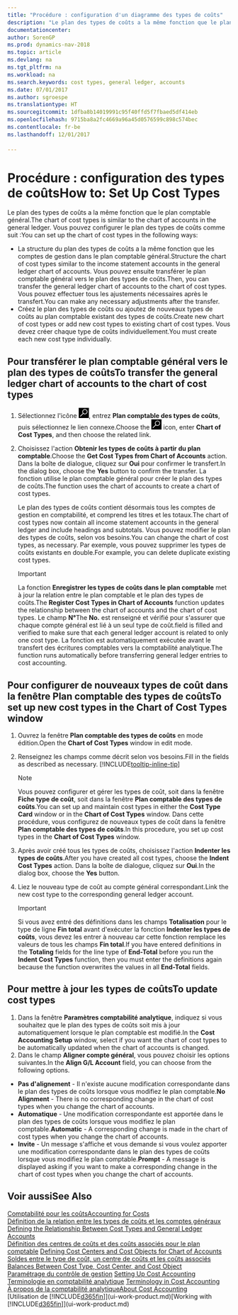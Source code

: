 ```yaml
---
title: "Procédure : configuration d'un diagramme des types de coûts"
description: "Le plan des types de coûts a la même fonction que le plan comptable général."
documentationcenter: 
author: SorenGP
ms.prod: dynamics-nav-2018
ms.topic: article
ms.devlang: na
ms.tgt_pltfrm: na
ms.workload: na
ms.search.keywords: cost types, general ledger, accounts
ms.date: 07/01/2017
ms.author: sgroespe
ms.translationtype: HT
ms.sourcegitcommit: 1dfba8b14019991c95f40ffd5f7fbaed5df414eb
ms.openlocfilehash: 9715ba8a2fc4669a96a45d0576599c898c574bec
ms.contentlocale: fr-be
ms.lasthandoff: 12/01/2017

---
```

# <a name="how-to-set-up-cost-types"></a><span data-ttu-id="1f11e-103">Procédure : configuration des types de coûts</span><span class="sxs-lookup"><span data-stu-id="1f11e-103">How to: Set Up Cost Types</span></span>
<span data-ttu-id="1f11e-104">Le plan des types de coûts a la même fonction que le plan comptable général.</span><span class="sxs-lookup"><span data-stu-id="1f11e-104">The chart of cost types is similar to the chart of accounts in the general ledger.</span></span> <span data-ttu-id="1f11e-105">Vous pouvez configurer le plan des types de coûts comme suit :</span><span class="sxs-lookup"><span data-stu-id="1f11e-105">You can set up the chart of cost types in the following ways:</span></span>  

-   <span data-ttu-id="1f11e-106">La structure du plan des types de coûts a la même fonction que les comptes de gestion dans le plan comptable général.</span><span class="sxs-lookup"><span data-stu-id="1f11e-106">Structure the chart of cost types similar to the income statement accounts in the general ledger chart of accounts.</span></span> <span data-ttu-id="1f11e-107">Vous pouvez ensuite transférer le plan comptable général vers le plan des types de coûts.</span><span class="sxs-lookup"><span data-stu-id="1f11e-107">Then, you can transfer the general ledger chart of accounts to the chart of cost types.</span></span> <span data-ttu-id="1f11e-108">Vous pouvez effectuer tous les ajustements nécessaires après le transfert.</span><span class="sxs-lookup"><span data-stu-id="1f11e-108">You can make any necessary adjustments after the transfer.</span></span>  
-   <span data-ttu-id="1f11e-109">Créez le plan des types de coûts ou ajoutez de nouveaux types de coûts au plan comptable existant des types de coûts.</span><span class="sxs-lookup"><span data-stu-id="1f11e-109">Create new chart of cost types or add new cost types to existing chart of cost types.</span></span> <span data-ttu-id="1f11e-110">Vous devez créer chaque type de coûts individuellement.</span><span class="sxs-lookup"><span data-stu-id="1f11e-110">You must create each new cost type individually.</span></span>  

## <a name="to-transfer-the-general-ledger-chart-of-accounts-to-the-chart-of-cost-types"></a><span data-ttu-id="1f11e-111">Pour transférer le plan comptable général vers le plan des types de coûts</span><span class="sxs-lookup"><span data-stu-id="1f11e-111">To transfer the general ledger chart of accounts to the chart of cost types</span></span>  
1.  <span data-ttu-id="1f11e-112">Sélectionnez l'icône ![Page ou état pour la recherche](media/ui-search/search_small.png "icône Page ou état pour la recherche"), entrez **Plan comptable des types de coûts**, puis sélectionnez le lien connexe.</span><span class="sxs-lookup"><span data-stu-id="1f11e-112">Choose the ![Search for Page or Report](media/ui-search/search_small.png "Search for Page or Report icon") icon, enter **Chart of Cost Types**, and then choose the related link.</span></span>  
2.  <span data-ttu-id="1f11e-113">Choisissez l'action **Obtenir les types de coûts à partir du plan comptable**.</span><span class="sxs-lookup"><span data-stu-id="1f11e-113">Choose the **Get Cost Types from Chart of Accounts** action.</span></span> <span data-ttu-id="1f11e-114">Dans la boîte de dialogue, cliquez sur **Oui** pour confirmer le transfert.</span><span class="sxs-lookup"><span data-stu-id="1f11e-114">In the dialog box, choose the **Yes** button to confirm the transfer.</span></span> <span data-ttu-id="1f11e-115">La fonction utilise le plan comptable général pour créer le plan des types de coûts.</span><span class="sxs-lookup"><span data-stu-id="1f11e-115">The function uses the chart of accounts to create a chart of cost types.</span></span>  

    <span data-ttu-id="1f11e-116">Le plan des types de coûts contient désormais tous les comptes de gestion en comptabilité, et comprend les titres et les totaux.</span><span class="sxs-lookup"><span data-stu-id="1f11e-116">The chart of cost types now contain all income statement accounts in the general ledger and include headings and subtotals.</span></span> <span data-ttu-id="1f11e-117">Vous pouvez modifier le plan des types de coûts, selon vos besoins.</span><span class="sxs-lookup"><span data-stu-id="1f11e-117">You can change the chart of cost types, as necessary.</span></span> <span data-ttu-id="1f11e-118">Par exemple, vous pouvez supprimer les types de coûts existants en double.</span><span class="sxs-lookup"><span data-stu-id="1f11e-118">For example, you can delete duplicate existing cost types.</span></span>  

    > [!IMPORTANT]  
    >  <span data-ttu-id="1f11e-119">La fonction **Enregistrer les types de coûts dans le plan comptable** met à jour la relation entre le plan comptable et le plan des types de coûts.</span><span class="sxs-lookup"><span data-stu-id="1f11e-119">The **Register Cost Types in Chart of Accounts** function updates the relationship between the chart of accounts and the chart of cost types.</span></span> <span data-ttu-id="1f11e-120">Le champ **N°**</span><span class="sxs-lookup"><span data-stu-id="1f11e-120">The **No.**</span></span> <span data-ttu-id="1f11e-121">est renseigné et vérifié pour s'assurer que chaque compte général est lié à un seul type de coût.</span><span class="sxs-lookup"><span data-stu-id="1f11e-121">field is filled and verified to make sure that each general ledger account is related to only one cost type.</span></span> <span data-ttu-id="1f11e-122">La fonction est automatiquement exécutée avant le transfert des écritures comptables vers la comptabilité analytique.</span><span class="sxs-lookup"><span data-stu-id="1f11e-122">The function runs automatically before transferring general ledger entries to cost accounting.</span></span>  

## <a name="to-set-up-new-cost-types-in-the-chart-of-cost-types-window"></a><span data-ttu-id="1f11e-123">Pour configurer de nouveaux types de coût dans la fenêtre Plan comptable des types de coûts</span><span class="sxs-lookup"><span data-stu-id="1f11e-123">To set up new cost types in the Chart of Cost Types window</span></span>  
1.  <span data-ttu-id="1f11e-124">Ouvrez la fenêtre **Plan comptable des types de coûts** en mode édition.</span><span class="sxs-lookup"><span data-stu-id="1f11e-124">Open the **Chart of Cost Types** window in edit mode.</span></span>  
2.  <span data-ttu-id="1f11e-125">Renseignez les champs comme décrit selon vos besoins.</span><span class="sxs-lookup"><span data-stu-id="1f11e-125">Fill in the fields as described as necessary.</span></span> [!INCLUDE[tooltip-inline-tip](includes/tooltip-inline-tip_md.md)]

    > [!NOTE]  
    >  <span data-ttu-id="1f11e-126">Vous pouvez configurer et gérer les types de coût, soit dans la fenêtre **Fiche type de coût**, soit dans la fenêtre **Plan comptable des types de coûts**.</span><span class="sxs-lookup"><span data-stu-id="1f11e-126">You can set up and maintain cost types in either the **Cost Type Card** window or in the **Chart of Cost Types** window.</span></span> <span data-ttu-id="1f11e-127">Dans cette procédure, vous configurez de nouveaux types de coût dans la fenêtre **Plan comptable des types de coûts**.</span><span class="sxs-lookup"><span data-stu-id="1f11e-127">In this procedure, you set up cost types in the **Chart of Cost Types** window.</span></span>

3.  <span data-ttu-id="1f11e-128">Après avoir créé tous les types de coûts, choisissez l'action **Indenter les types de coûts**.</span><span class="sxs-lookup"><span data-stu-id="1f11e-128">After you have created all cost types, choose the **Indent Cost Types** action.</span></span> <span data-ttu-id="1f11e-129">Dans la boîte de dialogue, cliquez sur **Oui**.</span><span class="sxs-lookup"><span data-stu-id="1f11e-129">In the dialog box, choose the **Yes** button.</span></span>  
4.  <span data-ttu-id="1f11e-130">Liez le nouveau type de coût au compte général correspondant.</span><span class="sxs-lookup"><span data-stu-id="1f11e-130">Link the new cost type to the corresponding general ledger account.</span></span>  

    > [!IMPORTANT]  
    >  <span data-ttu-id="1f11e-131">Si vous avez entré des définitions dans les champs **Totalisation** pour le type de ligne **Fin total** avant d'exécuter la fonction **Indenter les types de coûts**, vous devez les entrer à nouveau car cette fonction remplace les valeurs de tous les champs **Fin total**.</span><span class="sxs-lookup"><span data-stu-id="1f11e-131">If you have entered definitions in the **Totaling** fields for the line type of **End-Total** before you run the **Indent Cost Types** function, then you must enter the definitions again because the function overwrites the values in all **End-Total** fields.</span></span>  

## <a name="to-update-cost-types"></a><span data-ttu-id="1f11e-132">Pour mettre à jour les types de coûts</span><span class="sxs-lookup"><span data-stu-id="1f11e-132">To update cost types</span></span>  
1.  <span data-ttu-id="1f11e-133">Dans la fenêtre **Paramètres comptabilité analytique**, indiquez si vous souhaitez que le plan des types de coûts soit mis à jour automatiquement lorsque le plan comptable est modifié.</span><span class="sxs-lookup"><span data-stu-id="1f11e-133">In the **Cost Accounting Setup** window, select if you want the chart of cost types to be automatically updated when the chart of accounts is changed.</span></span>  
2.  <span data-ttu-id="1f11e-134">Dans le champ **Aligner compte général**, vous pouvez choisir les options suivantes.</span><span class="sxs-lookup"><span data-stu-id="1f11e-134">In the **Align G/L Account** field, you can choose from the following options.</span></span>  

- <span data-ttu-id="1f11e-135">**Pas d'alignement** - Il n'existe aucune modification correspondante dans le plan des types de coûts lorsque vous modifiez le plan comptable.</span><span class="sxs-lookup"><span data-stu-id="1f11e-135">**No Alignment** - There is no corresponding change in the chart of cost types when you change the chart of accounts.</span></span>  
- <span data-ttu-id="1f11e-136">**Automatique** - Une modification correspondante est apportée dans le plan des types de coûts lorsque vous modifiez le plan comptable.</span><span class="sxs-lookup"><span data-stu-id="1f11e-136">**Automatic** - A corresponding change is made in the chart of cost types when you change the chart of accounts.</span></span>  
- <span data-ttu-id="1f11e-137">**Invite** - Un message s'affiche et vous demande si vous voulez apporter une modification correspondante dans le plan des types de coûts lorsque vous modifiez le plan comptable.</span><span class="sxs-lookup"><span data-stu-id="1f11e-137">**Prompt** - A message is displayed asking if you want to make a corresponding change in the chart of cost types when you change the chart of accounts.</span></span>  

## <a name="see-also"></a><span data-ttu-id="1f11e-138">Voir aussi</span><span class="sxs-lookup"><span data-stu-id="1f11e-138">See Also</span></span>  
[<span data-ttu-id="1f11e-139">Comptabilité pour les coûts</span><span class="sxs-lookup"><span data-stu-id="1f11e-139">Accounting for Costs</span></span>](finance-manage-cost-accounting.md)  
<span data-ttu-id="1f11e-140">[Définition de la relation entre les types de coûts et les comptes généraux](finance-defining-the-relationship-between-cost-types-and-general-ledger-accounts.md) </span><span class="sxs-lookup"><span data-stu-id="1f11e-140">[Defining the Relationship Between Cost Types and General Ledger Accounts](finance-defining-the-relationship-between-cost-types-and-general-ledger-accounts.md) </span></span>  
<span data-ttu-id="1f11e-141">[Définition des centres de coûts et des coûts associés pour le plan comptable](finance-defining-cost-centers-and-cost-objects-for-chart-of-accounts.md) </span><span class="sxs-lookup"><span data-stu-id="1f11e-141">[Defining Cost Centers and Cost Objects for Chart of Accounts](finance-defining-cost-centers-and-cost-objects-for-chart-of-accounts.md) </span></span>  
<span data-ttu-id="1f11e-142">[Soldes entre le type de coût, un centre de coûts et les coûts associés](finance-balances-between-cost-type-cost-center-and-cost-object.md) </span><span class="sxs-lookup"><span data-stu-id="1f11e-142">[Balances Between Cost Type, Cost Center, and Cost Object](finance-balances-between-cost-type-cost-center-and-cost-object.md) </span></span>  
<span data-ttu-id="1f11e-143">[Paramétrage du contrôle de gestion](finance-set-up-cost-accounting.md) </span><span class="sxs-lookup"><span data-stu-id="1f11e-143">[Setting Up Cost Accounting](finance-set-up-cost-accounting.md) </span></span>  
<span data-ttu-id="1f11e-144">[Terminologie en comptabilité analytique](finance-terminology-in-cost-accounting.md) </span><span class="sxs-lookup"><span data-stu-id="1f11e-144">[Terminology in Cost Accounting](finance-terminology-in-cost-accounting.md) </span></span>  
[<span data-ttu-id="1f11e-145">À propos de la comptabilité analytique</span><span class="sxs-lookup"><span data-stu-id="1f11e-145">About Cost Accounting</span></span>](finance-about-cost-accounting.md)  
<span data-ttu-id="1f11e-146">[Utilisation de [!INCLUDE[d365fin](includes/d365fin_md.md)]](ui-work-product.md)</span><span class="sxs-lookup"><span data-stu-id="1f11e-146">[Working with [!INCLUDE[d365fin](includes/d365fin_md.md)]](ui-work-product.md)</span></span>

